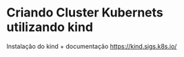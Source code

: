 # Criando Cluster Kubernets utilizando kind

Instalação do kind + documentação
https://kind.sigs.k8s.io/
